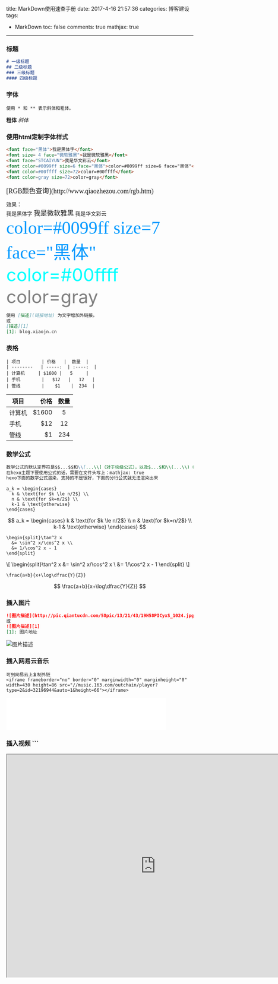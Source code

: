 ﻿title: MarkDown使用速查手册
date: 2017-4-16 21:57:36
categories: 博客建设
tags: 
 - MarkDown
toc: false
comments: true
mathjax: true
---

### 标题
```MarkDown
# 一级标题
## 二级标题
### 三级标题
#### 四级标题
```
### 字体

```
使用 * 和 ** 表示斜体和粗体。
```

**粗体**
*斜体*

### 使用html定制字体样式

```html
<font face="黑体">我是黑体字</font>
<font size= 4 face="微软雅黑">我是微软雅黑</font>
<font face="STCAIYUN">我是华文彩云</font>
<font color=#0099ff size=6 face="黑体">color=#0099ff size=6 face="黑体"</font>
<font color=#00ffff size=72>color=#00ffff</font>
<font color=gray size=72>color=gray</font>
```

<font size=4 face="微软雅黑">
[RGB颜色查询](http://www.qiaozhezou.com/rgb.htm)

</font>

效果：  
<font face="黑体">我是黑体字</font>
<font size= 4 face="微软雅黑">我是微软雅黑</font>
<font face="STCAIYUN">我是华文彩云</font>
<font color=#0099ff size=7 face="黑体">color=#0099ff size=7 face="黑体"</font>
<font color=#00ffff size=72>color=#00ffff</font>
<font color=gray size=72>color=gray</font>

```MarkDown
使用 [描述](链接地址) 为文字增加外链接。
或
[描述][1]
[1]: blog.xiaojn.cn
```

### 表格

```
| 项目        | 价格   |  数量  |
| --------   | -----:  | :----:  |
| 计算机     | $1600 |   5     |
| 手机        |   $12   |   12   |
| 管线        |    $1    |  234  |
```

| 项目        | 价格   |  数量  |
| --------   | -----:  | :----:  |
| 计算机     | $1600 |   5     |
| 手机        |   $12   |   12   |
| 管线        |    $1    |  234  |

### 数学公式

```MarkDown
数学公式的默认定界符是$$...$$和\\[...\\]（对于块级公式），以及$...$和\\(...\\)（对于行内公式）。
在hexo主题下要使用公式的话，需要在文件头写上：mathjax: true
hexo下面的数学公式渲染，支持的不是很好，下面的分行公式就无法渲染出来
```

```
a_k = \begin{cases}
  k & \text{for $k \le n/2$} \\
  n & \text{for $k=n/2$} \\
  k-1 & \text{otherwise}
\end{cases}
```

$$
a_k = \begin{cases}
  k & \text{for $k \le n/2$} \\
  n & \text{for $k=n/2$} \\
  k-1 & \text{otherwise}
\end{cases}
$$


```
\begin{split}\tan^2 x
  &= \sin^2 x/\cos^2 x \\
  &= 1/\cos^2 x - 1
\end{split}
```


\\[
\begin{split}\tan^2 x
  &= \sin^2 x/\cos^2 x \\
  &= 1/\cos^2 x - 1
\end{split}
\\]


```
\frac{a+b}{x+\log\dfrac{Y}{Z}}
```

$$
\frac{a+b}{x+\log\dfrac{Y}{Z}}
$$

### 插入图片

```MarkDown
![图片描述](http://pic.qiantucdn.com/58pic/13/21/43/19H58PICyxS_1024.jpg)
或
![图片描述][1]
[1]: 图片地址
```
![图片描述](http://pic.qiantucdn.com/58pic/13/21/43/19H58PICyxS_1024.jpg)


### 插入网易云音乐

```
可到网易云上复制外链
<iframe frameborder="no" border="0" marginwidth="0" marginheight="0" width=430 height=86 src="//music.163.com/outchain/player?type=2&id=32196944&auto=1&height=66"></iframe>
```

<iframe frameborder="no" border="0" marginwidth="0" marginheight="0" width=430 height=86 src="//music.163.com/outchain/player?type=2&id=32196944&auto=1&height=66"></iframe>

### 插入视频 ```
<iframe height=600 width=800 src="http://player.youku.com/embed/XNjcyMDU4Njg0">
```

<iframe height=600 width=800 src="http://player.youku.com/embed/XNjcyMDU4Njg0">


